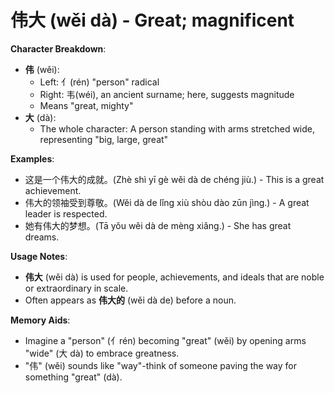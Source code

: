 # **伟大 (wěi dà) - Great; magnificent**

**Character Breakdown**:  
- **伟** (wěi):
  - Left: 亻(rén) "person" radical
  - Right: 韦(wéi), an ancient surname; here, suggests magnitude
  - Means "great, mighty"  
- **大** (dà):
  - The whole character: A person standing with arms stretched wide, representing "big, large, great"

**Examples**:  
- 这是一个伟大的成就。(Zhè shì yī gè wěi dà de chéng jiù.) - This is a great achievement.  
- 伟大的领袖受到尊敬。(Wěi dà de lǐng xiù shòu dào zūn jìng.) - A great leader is respected.  
- 她有伟大的梦想。(Tā yǒu wěi dà de mèng xiǎng.) - She has great dreams.

**Usage Notes**:  
- **伟大** (wěi dà) is used for people, achievements, and ideals that are noble or extraordinary in scale.  
- Often appears as **伟大的** (wěi dà de) before a noun.

**Memory Aids**:  
- Imagine a "person" (亻rén) becoming "great" (wěi) by opening arms "wide" (大 dà) to embrace greatness.  
- "伟" (wěi) sounds like "way"-think of someone paving the way for something "great" (dà).